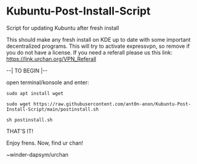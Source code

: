 # Kubuntu-Post-Install-Script
Script for updating Kubuntu after fresh install

This should make any fresh install on KDE up to date with some important decentralized programs. 
This will try to activate expressvpn, so remove if you do not have a license. 
If you need a referall please us this link:
https://link.urchan.org/VPN_Referall

--| TO BEGIN |--

open terminal/konsole and enter:

`sudo apt install wget`

`sudo wget https://raw.githubusercontent.com/ant0n-anon/Kubuntu-Post-Install-Script/main/postinstall.sh`

`sh postinstall.sh`

THAT'S IT!

Enjoy frens.
Now, find ur chan!

~winder-dapsym/urchan
